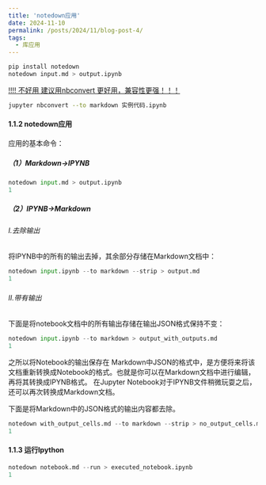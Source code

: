 ```yaml
---
title: 'notedown应用'
date: 2024-11-10
permalink: /posts/2024/11/blog-post-4/
tags:
  - 库应用
---
```

```bash
pip install notedown
notedown input.md > output.ipynb
```

[!!!! 不好用 建议用nbconvert 更好用，兼容性更强！！！](https://sk8-j.github.io//posts/2024/11/nbconvert工具)

```bash
jupyter nbconvert --to markdown 实例代码.ipynb
```

#### 1.1.2 notedown应用

应用的基本命令：

##### （1）Markdown→IPYNB

```python
notedown input.md > output.ipynb
1
```

##### （2）IPYNB→Markdown

###### Ⅰ.去除输出

将IPYNB中的所有的输出去掉，其余部分存储在Markdown文档中：

```python
notedown input.ipynb --to markdown --strip > output.md
1
```

###### Ⅱ.带有输出

下面是将notebook文档中的所有输出存储在输出JSON格式保持不变：

```python
notedown input.ipynb --to markdown > output_with_outputs.md
1
```

之所以将Notebook的输出保存在 Markdown中JSON的格式中，是方便将来将该文档重新转换成Notebook的格式。也就是你可以在Markdown文档中进行编辑，再将其转换成IPYNB格式。 在Jupyter Notebook对于IPYNB文件稍微玩耍之后，还可以再次转换成Markdown文档。

下面是将Markdown中的JSON格式的输出内容都去除。

```python
notedown with_output_cells.md --to markdown --strip > no_output_cells.md
1
```

#### 1.1.3 运行Ipython

```python
notedown notebook.md --run > executed_notebook.ipynb
1
```